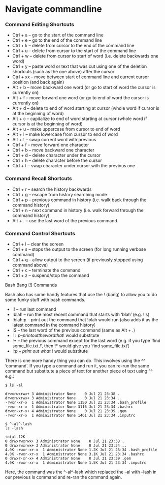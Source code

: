 # Navigate commandline
### Command Editing Shortcuts

* Ctrl + a – go to the start of the command line
* Ctrl + e – go to the end of the command line
* Ctrl + k – delete from cursor to the end of the command line
* Ctrl + u – delete from cursor to the start of the command line
* Ctrl + w – delete from cursor to start of word (i.e. delete backwards one word)
* Ctrl + y – paste word or text that was cut using one of the deletion shortcuts (such as the one above) after the cursor
* Ctrl + xx – move between start of command line and current cursor position (and back again)
* Alt + b – move backward one word (or go to start of word the cursor is currently on)
* Alt + f – move forward one word (or go to end of word the cursor is currently on)
* Alt + d – delete to end of word starting at cursor (whole word if cursor is at the beginning of word)
* Alt + c – capitalize to end of word starting at cursor (whole word if cursor is at the beginning of word)
* Alt + u – make uppercase from cursor to end of word
* Alt + l – make lowercase from cursor to end of word
* Alt + t – swap current word with previous
* Ctrl + f – move forward one character
* Ctrl + b – move backward one character
* Ctrl + d – delete character under the cursor
* Ctrl + h – delete character before the cursor
* Ctrl + t – swap character under cursor with the previous one

### Command Recall Shortcuts

* Ctrl + r – search the history backwards
* Ctrl + g – escape from history searching mode
* Ctrl + p – previous command in history (i.e. walk back through the command history)
* Ctrl + n – next command in history (i.e. walk forward through the command history)
* Alt + . – use the last word of the previous command

### Command Control Shortcuts

* Ctrl + l – clear the screen
* Ctrl + s – stops the output to the screen (for long running verbose command)
* Ctrl + q – allow output to the screen (if previously stopped using command above)
* Ctrl + c – terminate the command
* Ctrl + z – suspend/stop the command

Bash Bang (!) Commands

Bash also has some handy features that use the ! (bang) to allow you to do some funky stuff with bash commands.

* !! – run last command
* !blah – run the most recent command that starts with ‘blah’ (e.g. !ls)
* !blah:p – print out the command that !blah would run (also adds it as the latest command in the command history)
* !$ – the last word of the previous command (same as Alt + .)
* !$:p – print out the word that !$ would substitute
* !* – the previous command except for the last word (e.g. if you type ‘find some_file.txt /‘, then !* would give you ‘find some_file.txt‘)
* !*:p – print out what !* would substitute

There is one more handy thing you can do. This involves using the ^^ ‘command’. If you type a command and run it, you can re-run the same command but substitute a piece of text for another piece of text using ^^ e.g.:

```$ ls -al```
```total 12  
drwxrwxrwx+ 3 Administrator None    0 Jul 21 23:38 .  
drwxrwxrwx+ 3 Administrator None    0 Jul 21 23:34 ..  
-rwxr-xr-x  1 Administrator None 1150 Jul 21 23:34 .bash_profile  
-rwxr-xr-x  1 Administrator None 3116 Jul 21 23:34 .bashrc  
drwxr-xr-x+ 4 Administrator None    0 Jul 21 23:39 .gem  
-rwxr-xr-x  1 Administrator None 1461 Jul 21 23:34 .inputrc
```

```$ ^-al^-lash```  
```ls -lash```
```
total 12K  
0 drwxrwxrwx+ 3 Administrator None    0 Jul 21 23:38 .  
0 drwxrwxrwx+ 3 Administrator None    0 Jul 21 23:34 ..  
4.0K -rwxr-xr-x  1 Administrator None 1.2K Jul 21 23:34 .bash_profile  
4.0K -rwxr-xr-x  1 Administrator None 3.1K Jul 21 23:34 .bashrc  
0 drwxr-xr-x+ 4 Administrator None    0 Jul 21 23:39 .gem  
4.0K -rwxr-xr-x  1 Administrator None 1.5K Jul 21 23:34 .inputrc  
```

Here, the command was the ^-al^-lash which replaced the –al with –lash in our previous ls command and re-ran the command again.
